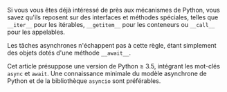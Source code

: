 Si vous vous êtes déjà intéressé de près aux mécanismes de Python, vous savez qu'ils reposent sur des interfaces et méthodes spéciales, telles que `__iter__` pour les itérables, `__getitem__` pour les conteneurs ou `__call__` pour les appelables.

Les tâches asynchrones n'échappent pas à cette règle, étant simplement des objets dotés d'une méthode `__await__`.

Cet article présuppose une version de Python ≥ 3.5, intégrant les mot-clés `async` et `await`.
Une connaissance minimale du modèle asynchrone de Python et de la bibliothèque `asyncio` sont préférables.
